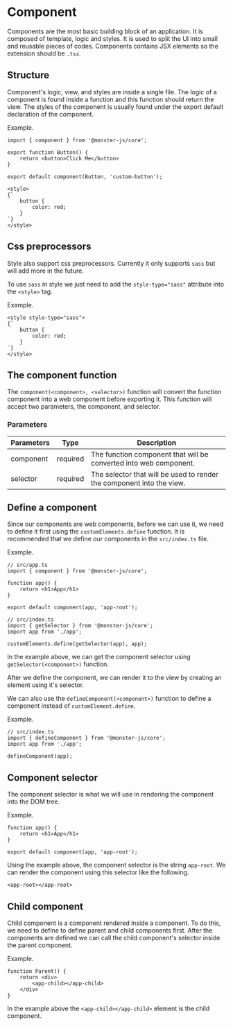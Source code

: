 # Component

Components are the most basic building block of an application.
It is composed of template, logic and styles.
It is used to split the UI into small and reusable pieces of codes.
Components contains JSX elements so the extension should be `.tsx`.

## Structure

Component's logic, view, and styles are inside a single file.
The logic of a component is found inside a function and this function should return the view.
The styles of the component is usually found under the export default declaration of the component.

Example.

```tsx
import { component } from '@monster-js/core';

export function Button() {
    return <button>Click Me</button>
}

export default component(Button, 'custom-button');

<style>
{`
    button {
        color: red;
    }
`}
</style>
```

## Css preprocessors

Style also support css preprocessors.
Currently it only supports `sass` but will add more in the future.

To use `sass` in style we just need to add the `style-type="sass"` attribute into the `<style>` tag.

Example.

```tsx
<style style-type="sass">
{`
    button {
        color: red;
    }
`}
</style>
```

## The component function

The `component(<component>, <selector>)` function will convert the function component into a web component before exporting it.
This function will accept two parameters, the component, and selector.

### Parameters

| Parameters | Type | Description |
| --- | --- | --- |
| component | required | The function component that will be converted into web component. |
| selector | required | The selector that will be used to render the component into the view. |

## Define a component

Since our components are web components, before we can use it, we need to define it first using the `customElements.define` function.
It is recommended that we define our components in the `src/index.ts` file.

Example.

```tsx
// src/app.ts
import { component } from '@monster-js/core';

function app() {
    return <h1>App</h1>
}

export default component(app, 'app-root');
```

```tsx
// src/index.ts
import { getSelector } from '@monster-js/core';
import app from './app';

customElements.define(getSelector(app), app);
```

In the example above, we can get the component selector using `getSelector(<component>)` function.

After we define the component, we can render it to the view by creating an element using it's selector.

We can also use the `defineComponent(<component>)` function to define a component instead of `customElement.define`.

Example.

```tsx
// src/index.ts
import { defineComponent } from '@monster-js/core';
import app from './app';

defineComponent(app);
```

## Component selector

The component selector is what we will use in rendering the component into the DOM tree.

Example.

```tsx
function app() {
    return <h1>App</h1>
}

export default component(app, 'app-root');
```

Using the example above, the component selector is the string `app-root`.
We can render the component using this selector like the following.

```tsx
<app-root></app-root>
```

## Child component

Child component is a component rendered inside a component.
To do this, we need to define to define parent and child components first.
After the components are defined we can call the child component's selector inside the parent component.

Example.

```tsx
function Parent() {
    return <div>
        <app-child></app-child>
    </div>
}
```

In the example above the `<app-child></app-child>` element is the child component.
